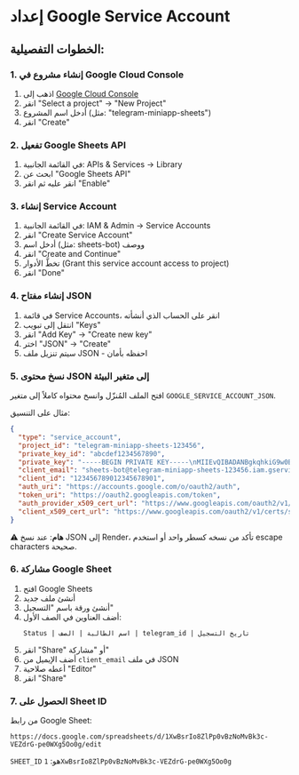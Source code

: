 # إعداد Google Service Account

## الخطوات التفصيلية:

### 1. إنشاء مشروع في Google Cloud Console

1. اذهب إلى [Google Cloud Console](https://console.cloud.google.com/)
2. انقر "Select a project" → "New Project"
3. أدخل اسم المشروع (مثل: "telegram-miniapp-sheets")
4. انقر "Create"

### 2. تفعيل Google Sheets API

1. في القائمة الجانبية: APIs & Services → Library
2. ابحث عن "Google Sheets API"
3. انقر عليه ثم انقر "Enable"

### 3. إنشاء Service Account

1. في القائمة الجانبية: IAM & Admin → Service Accounts
2. انقر "Create Service Account"
3. أدخل اسم (مثل: sheets-bot) ووصف
4. انقر "Create and Continue"
5. تخطَّ الأدوار (Grant this service account access to project)
6. انقر "Done"

### 4. إنشاء مفتاح JSON

1. في قائمة Service Accounts، انقر على الحساب الذي أنشأته
2. انتقل إلى تبويب "Keys"
3. انقر "Add Key" → "Create new key"
4. اختر "JSON" → "Create"
5. سيتم تنزيل ملف JSON - احفظه بأمان

### 5. نسخ محتوى JSON إلى متغير البيئة

افتح الملف المُنزّل وانسخ محتواه كاملاً إلى متغير `GOOGLE_SERVICE_ACCOUNT_JSON`.

مثال على التنسيق:
```json
{
  "type": "service_account",
  "project_id": "telegram-miniapp-sheets-123456",
  "private_key_id": "abcdef1234567890",
  "private_key": "-----BEGIN PRIVATE KEY-----\nMIIEvQIBADANBgkqhkiG9w0BAQEFAASCBKcwggSjAgEAAoIBAQC...\n-----END PRIVATE KEY-----\n",
  "client_email": "sheets-bot@telegram-miniapp-sheets-123456.iam.gserviceaccount.com",
  "client_id": "123456789012345678901",
  "auth_uri": "https://accounts.google.com/o/oauth2/auth",
  "token_uri": "https://oauth2.googleapis.com/token",
  "auth_provider_x509_cert_url": "https://www.googleapis.com/oauth2/v1/certs",
  "client_x509_cert_url": "https://www.googleapis.com/oauth2/v1/certs/sheets-bot%40telegram-miniapp-sheets-123456.iam.gserviceaccount.com"
}
```

⚠️ **هام**: عند نسخ JSON إلى Render، تأكد من نسخه كسطر واحد أو استخدم escape characters صحيحة.

### 6. مشاركة Google Sheet

1. افتح Google Sheets
2. أنشئ ملف جديد
3. أنشئ ورقة باسم "التسجيل"
4. أضف العناوين في الصف الأول:
   ```
   Status | اسم الطالبة | الصف | telegram_id | تاريخ التسجيل
   ```
5. انقر "Share" أو "مشاركة"
6. أضف الإيميل من `client_email` في ملف JSON
7. أعطه صلاحية "Editor"
8. انقر "Share"

### 7. الحصول على Sheet ID

من رابط Google Sheet:
```
https://docs.google.com/spreadsheets/d/1XwBsrIo8ZlPp0vBzNoMvBk3c-VEZdrG-pe0WXg5Oo0g/edit
```

`SHEET_ID` هو: `1XwBsrIo8ZlPp0vBzNoMvBk3c-VEZdrG-pe0WXg5Oo0g`
